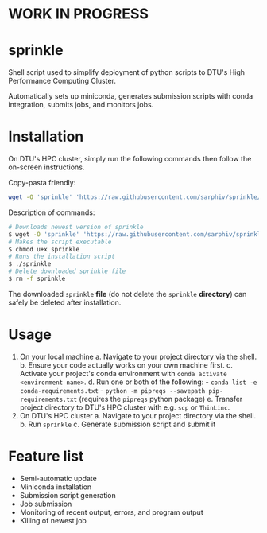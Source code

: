 # WORK IN PROGRESS

# sprinkle
Shell script used to simplify deployment of python scripts to DTU's High Performance Computing Cluster. 

Automatically sets up miniconda, generates submission scripts with conda integration, submits jobs, and monitors jobs. 


# Installation
On DTU's HPC cluster, simply run the following commands then follow the on-screen instructions.

Copy-pasta friendly:
```bash
wget -O 'sprinkle' 'https://raw.githubusercontent.com/sarphiv/sprinkle/main/bin/sprinkle' && chmod u+x sprinkle && ./sprinkle && rm -f sprinkle
```

Description of commands:
```bash
# Downloads newest version of sprinkle
$ wget -O 'sprinkle' 'https://raw.githubusercontent.com/sarphiv/sprinkle/main/bin/sprinkle'
# Makes the script executable
$ chmod u+x sprinkle
# Runs the installation script
$ ./sprinkle
# Delete downloaded sprinkle file
$ rm -f sprinkle
```

The downloaded `sprinkle` **file** (do not delete the `sprinkle` **directory**) can safely be deleted after installation.


# Usage
1. On your local machine
    a. Navigate to your project directory via the shell.
    b. Ensure your code actually works on your own machine first.
    c. Activate your project's conda environment with `conda activate <environment name>`.
    d. Run one or both of the following:
        - `conda list -e conda-requirements.txt`
        - `python -m pipreqs --savepath pip-requirements.txt` (requires the `pipreqs` python package)
    e. Transfer project directory to DTU's HPC cluster with e.g. `scp` or `ThinLinc`. 
2. On DTU's HPC cluster
    a. Navigate to your project directory via the shell.
    b. Run `sprinkle`
    c. Generate submission script and submit it


# Feature list
- Semi-automatic update
- Miniconda installation
- Submission script generation
- Job submission
- Monitoring of recent output, errors, and program output
- Killing of newest job
